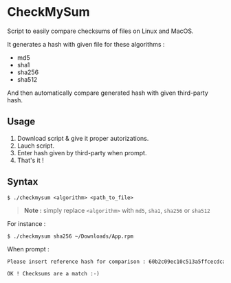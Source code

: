 # CheckMySum

Script to easily compare checksums of files on Linux and MacOS. 

It generates a hash with given file for these algorithms :
- md5
- sha1
- sha256
- sha512

And then automatically compare generated hash with given third-party hash.

## Usage

1. Download script & give it proper autorizations.
2. Lauch script.
3. Enter hash given by third-party when prompt.
4. That's it !

## Syntax

```console
$ ./checkmysum <algorithm> <path_to_file>
```
> **Note :** simply replace `<algorithm>` with `md5`, `sha1`, `sha256` or `sha512`

For instance :

```console
$ ./checkmysum sha256 ~/Downloads/App.rpm
```

When prompt :

```txt
Please insert reference hash for comparison : 60b2c09ec10c513a5ffcecdca24c94b8e5afe80b
```

```txt
OK ! Checksums are a match :-)
```
